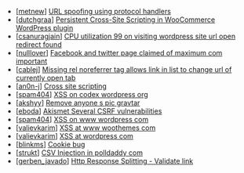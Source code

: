 * [[metnew](https://hackerone.com/metnew)] [URL spoofing using protocol handlers](https://hackerone.com/reports/373721)
* [[dutchgraa](https://hackerone.com/dutchgraa)] [Persistent Cross-Site Scripting in WooCommerce WordPress plugin](https://hackerone.com/reports/152692)
* [[csanuragjain](https://hackerone.com/csanuragjain)] [CPU utilization 99 on visiting wordpress site url  open redirect found](https://hackerone.com/reports/129091)
* [[nulllover](https://hackerone.com/nulllover)] [Facebook and twitter page claimed of maximum com important ](https://hackerone.com/reports/170894)
* [[cablej](https://hackerone.com/cablej)] [Missing rel noreferrer tag allows link in list to change url of currently open tab](https://hackerone.com/reports/158002)
* [[an0n-j](https://hackerone.com/an0n-j)] [Cross site scripting ](https://hackerone.com/reports/158757)
* [[spam404](https://hackerone.com/spam404)] [XSS on codex wordpress org](https://hackerone.com/reports/104559)
* [[akshyy](https://hackerone.com/akshyy)] [Remove anyone s pic gravtar](https://hackerone.com/reports/101145)
* [[eboda](https://hackerone.com/eboda)] [Akismet Several CSRF vulnerabilities](https://hackerone.com/reports/131108)
* [[spam404](https://hackerone.com/spam404)] [XSS on www wordpress com](https://hackerone.com/reports/133963)
* [[valievkarim](https://hackerone.com/valievkarim)] [XSS at www woothemes com](https://hackerone.com/reports/111365)
* [[valievkarim](https://hackerone.com/valievkarim)] [XSS at wordpress com](https://hackerone.com/reports/111500)
* [[blinkms](https://hackerone.com/blinkms)] [Cookie bug](https://hackerone.com/reports/101983)
* [[strukt](https://hackerone.com/strukt)] [CSV Injection in polldaddy com](https://hackerone.com/reports/92353)
* [[gerben_javado](https://hackerone.com/gerben_javado)] [Http Response Splitting - Validate link](https://hackerone.com/reports/95981)

